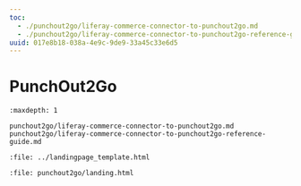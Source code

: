 ```yaml
---
toc:
  - ./punchout2go/liferay-commerce-connector-to-punchout2go.md
  - ./punchout2go/liferay-commerce-connector-to-punchout2go-reference-guide.md
uuid: 017e8b18-038a-4e9c-9de9-33a45c33e6d5
---
```

# PunchOut2Go

```{toctree}
:maxdepth: 1

punchout2go/liferay-commerce-connector-to-punchout2go.md
punchout2go/liferay-commerce-connector-to-punchout2go-reference-guide.md
```

```{raw} html
:file: ../landingpage_template.html
```

```{raw} html
:file: punchout2go/landing.html
```
